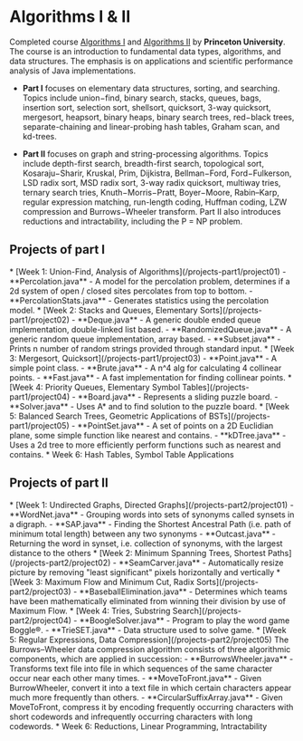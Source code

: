 <h1>Algorithms I & II</h1>

Completed course [Algorithms I](https://www.coursera.org/learn/algorithms-part1) and [Algorithms II](https://www.coursera.org/learn/algorithms-part2) by **Princeton University**. The course is an introduction to fundamental data types, algorithms, and data structures. The emphasis is on applications and scientific performance analysis of Java implementations.

* **Part I** focuses on elementary data structures, sorting, and searching. Topics include union−find, binary search, stacks, queues, bags, insertion sort, selection sort, shellsort, quicksort, 3-way quicksort, mergesort, heapsort, binary heaps, binary search trees, red−black trees, separate-chaining and linear-probing hash tables, Graham scan, and kd-trees.

* **Part II** focuses on graph and string-processing algorithms. Topics include depth-first search, breadth-first search, topological sort, Kosaraju−Sharir, Kruskal, Prim, Dijkistra, Bellman−Ford, Ford−Fulkerson, LSD radix sort, MSD radix sort, 3-way radix quicksort, multiway tries, ternary search tries, Knuth−Morris−Pratt, Boyer−Moore, Rabin–Karp, regular expression matching, run-length coding, Huffman coding, LZW compression and Burrows−Wheeler transform. Part II also introduces reductions and intractability, including the P = NP problem.

<h2>Projects of part I</h2>
* [Week 1: Union-Find, Analysis of Algorithms](/projects-part1/project01)
 - **Percolation.java** - A model for the percolation problem, determines if a 2d system of open / closed sites percolates from top to bottom.
 - **PercolationStats.java** - Generates statistics using the percolation model.
* [Week 2: Stacks and Queues, Elementary Sorts](/projects-part1/project02)
 - **Deque.java** - A generic double ended queue implementation, double-linked list based.
 - **RandomizedQueue.java** - A generic random queue implementation, array based.
 - **Subset.java** - Prints n number of random strings provided through standard input.
* [Week 3: Mergesort, Quicksort](/projects-part1/project03)
 - **Point.java** - A simple point class.
 - **Brute.java** - A n^4 alg for calculating 4 collinear points.
 - **Fast.java** - A fast implementation for finding collinear points.
* [Week 4: Priority Queues, Elementary Symbol Tables](/projects-part1/project04)
 - **Board.java** - Represents a sliding puzzle board.
 - **Solver.java** - Uses A* and to find solution to the puzzle board.
* [Week 5: Balanced Search Trees, Geometric Applications of BSTs](/projects-part1/project05)
 - **PointSet.java** - A set of points on a 2D Euclidian plane, some simple function like nearest and contains.
 - **kDTree.java** - Uses a 2d tree to more efficiently perform functions such as nearest and contains.
* Week 6: Hash Tables, Symbol Table Applications

<h2>Projects of part II</h2>
* [Week 1: Undirected Graphs, Directed Graphs](/projects-part2/project01)
 - **WordNet.java** - Grouping words into sets of synonyms called synsets in a digraph.
 - **SAP.java** - Finding the Shortest Ancestral Path (i.e. path of minimum total length) between any two synonyms
 - **Outcast.java** - Returning the word in synset, i.e. collection of synonyms, with the largest distance to the others
* [Week 2: Minimum Spanning Trees, Shortest Paths](/projects-part2/project02)
 - **SeamCarver.java** - Automatically resize picture by removing "least significant" pixels horizontally and vertically
* [Week 3: Maximum Flow and Minimum Cut, Radix Sorts](/projects-part2/project03)
 - **BaseballElimination.java** - Determines which teams have been mathematically eliminated from winning their division by use of Maximum Flow.
* [Week 4: Tries, Substring Search](/projects-part2/project04)
 - **BoogleSolver.java** - Program to play the word game Boggle®.
 - **TrieSET.java** - Data structure used to solve game.
* [Week 5: Regular Expressions, Data Compression](/projects-part2/project05)
 The Burrows–Wheeler data compression algorithm consists of three algorithmic components, which are applied in succession:
 - **BurrowsWheeler.java** - Transforms text file into file in which sequences of the same character occur near each other many times.
 - **MoveToFront.java** - Given BurrowWheeler, convert it into a text file in which certain characters appear much more frequently than others.
 - **CircularSuffixArray.java** - Given MoveToFront, compress it by encoding frequently occurring characters with short codewords and infrequently occurring characters with long codewords.
 * Week 6: Reductions, Linear Programming, Intractability